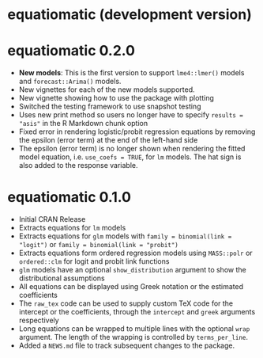 # equatiomatic (development version)

# equatiomatic 0.2.0
* **New models**: This is the first version to support `lme4::lmer()` models and `forecast::Arima()` models. 
* New vignettes for each of the new models supported.
* New vignette showing how to use the package with plotting
* Switched the testing framework to use snapshot testing
* Uses new print method so users no longer have to specify `results = "asis"` in the R Markdown chunk option
* Fixed error in rendering logistic/probit regression equations by removing the epsilon (error term) at the end of the left-hand side
* The epsilon (error term) is no longer shown when rendering the fitted model equation, i.e. `use_coefs = TRUE`, for `lm` models. The hat sign is also added to the response variable. 


# equatiomatic 0.1.0
* Initial CRAN Release
* Extracts equations for `lm` models
* Extracts equations for `glm` models with `family = binomial(link = "logit")` or `family = binomial(link = "probit")`
* Extracts equations form ordered regression models using `MASS::polr` or `ordered::clm` for logit and probit link functions
* `glm` models have an optional `show_distribution` argument to show the distributional assumptions
* All equations can be displayed using Greek notation or the estimated coefficients
* The `raw_tex` code can be used to supply custom TeX code for the intercept or the coefficients, through the `intercept` and `greek` arguments respectively
* Long equations can be wrapped to multiple lines with the optional `wrap` argument. The length of the wrapping is controlled by `terms_per_line`.
* Added a `NEWS.md` file to track subsequent changes to the package.
